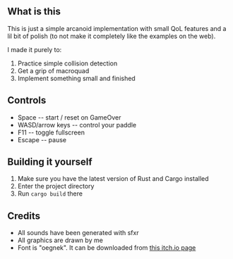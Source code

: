 ## What is this

This is just a simple arcanoid implementation with small QoL features and a lil bit of polish (to not make it completely like the examples on the web).

I made it purely to:
1. Practice simple collision detection
2. Get a grip of macroquad
3. Implement something small and finished

## Controls

* Space -- start / reset on GameOver
* WASD/arrow keys -- control your paddle
* F11 -- toggle fullscreen
* Escape -- pause

## Building it yourself

1. Make sure you have the latest version of Rust and Cargo installed
2. Enter the project directory
3. Run `cargo build` there

## Credits

* All sounds have been generated with sfxr
* All graphics are drawn by me
* Font is "oegnek". It can be downloaded from [this itch.io page](https://sonyplaytation.itch.io/oegnec-font)